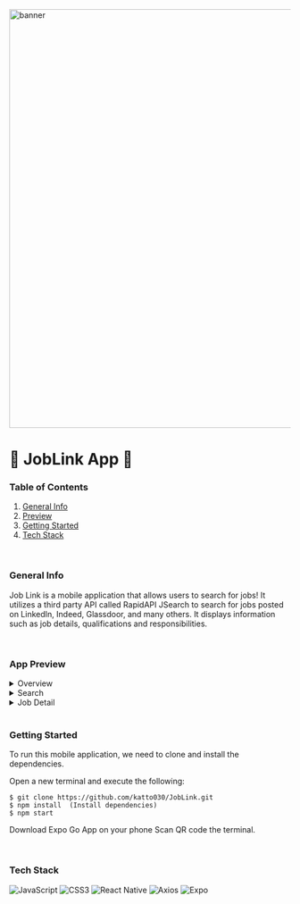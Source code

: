<img src="https://img.freepik.com/premium-vector/set-characters-hiring-job-woman-with-spyglass-use-online-app-applicant-with-banner-search-work-hr-agent-with-loudspeaker-announcement-candidates-employment-cartoon-people-vector-illustration_87771-14415.jpg?w=2000" alt="banner" width="750"/>

# 💼 JobLink App 💼

### Table of Contents
1. [General Info](#info)
2. [Preview](#preview)
3. [Getting Started](#start)
5. [Tech Stack](#tech)

</br>

<a id="info"></a>
### General Info
Job Link is a mobile application that allows users to search for jobs! It utilizes a third party API called RapidAPI JSearch to search for jobs posted on LinkedIn, Indeed, Glassdoor, and many others. It displays information such as job details, qualifications and responsibilities.

</br>

<a id="preview"></a>
### App Preview
<details><summary>Overview</summary>

<img src="https://user-images.githubusercontent.com/106702313/230333370-580a5dd6-9bbf-4854-a121-ca96040db7e1.gif" alt="overview-gif" height="500"/>

</details>

<details><summary>Search</summary>
 
<img src="https://user-images.githubusercontent.com/106702313/230332341-6c9e1927-20c3-4ccf-939a-1823a4f3d7fa.gif" alt="search-gif" height="500"/>
  
</details>
  
<details><summary>Job Detail</summary>

<img src="https://user-images.githubusercontent.com/106702313/230331970-23c0ada5-7f93-4f17-9226-0aabb0ab5853.gif" alt="job-details-gif" height="500"/> 
  
</details>


</br>

<a id="start"></a>
### Getting Started

To run this mobile application, we need to clone and install the dependencies.

Open a new terminal and execute the following:

```
$ git clone https://github.com/katto030/JobLink.git
$ npm install  (Install dependencies)
$ npm start
```
Download Expo Go App on your phone
Scan QR code the terminal. 

</br>


<a id="tech"></a>
### Tech Stack
![JavaScript](https://img.shields.io/badge/javascript-%23323330.svg?style=for-the-badge&logo=javascript&logoColor=%23F7DF1E)
![CSS3](https://img.shields.io/badge/css3-%231572B6.svg?style=for-the-badge&logo=css3&logoColor=white)
![React Native](https://img.shields.io/badge/react_native-%2320232a.svg?style=for-the-badge&logo=react&logoColor=%2361DAFB)
![Axios](https://img.shields.io/badge/axios-5a29e4.svg?style=for-the-badge&logo=axios&logoColor=white)
![Expo](https://img.shields.io/badge/expo-1C1E24?style=for-the-badge&logo=expo&logoColor=#D04A37)



